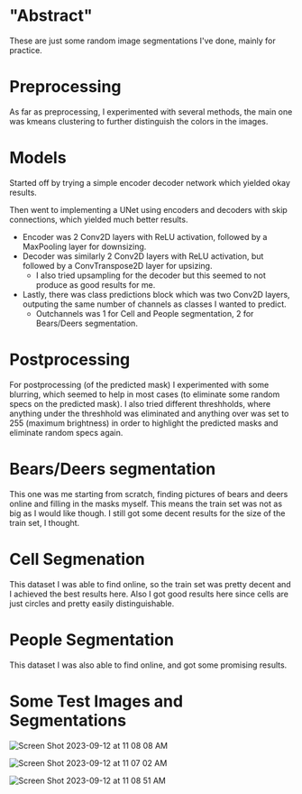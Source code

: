# "Abstract"
These are just some random image segmentations I've done, mainly for practice.

# Preprocessing
As far as preprocessing, I experimented with several methods, the main one was kmeans clustering to further distinguish the colors in the images.

# Models
Started off by trying a simple encoder decoder network which yielded okay results.

Then went to implementing a UNet using encoders and decoders with skip connections, which yielded much better results.
- Encoder was 2 Conv2D layers with ReLU activation, followed by a MaxPooling layer for downsizing.
- Decoder was similarly 2 Conv2D layers with ReLU activation, but followed by a ConvTranspose2D layer for upsizing.
    - I also tried upsampling for the decoder but this seemed to not produce as good results for me.
- Lastly, there was class predictions block which was two Conv2D layers, outputing the same number of channels as classes I wanted to predict.
    - Outchannels was 1 for Cell and People segmentation, 2 for Bears/Deers segmentation.
 
# Postprocessing
For postprocessing (of the predicted mask) I experimented with some blurring, which seemed to help in most cases (to eliminate some random specs on the predicted mask).
I also tried different threshholds, where anything under the threshhold was eliminated and anything over was set to 255 (maximum brightness) in order to highlight the predicted masks and eliminate random specs again. 

# Bears/Deers segmentation
This one was me starting from scratch, finding pictures of bears and deers online and filling in the masks myself. This means the train set was not as big as I would like though. I still got some decent results for the size of the train set, I thought.

# Cell Segmenation
This dataset I was able to find online, so the train set was pretty decent and I achieved the best results here. Also I got good results here since cells are just circles and pretty easily distinguishable.

# People Segmentation
This dataset I was also able to find online, and got some promising results.

# Some Test Images and Segmentations

![Screen Shot 2023-09-12 at 11 08 08 AM](https://github.com/shaanpakala/random_image_segmentations/assets/68576257/53958e0f-b814-4cf6-ad78-1b64ff484b7c)

![Screen Shot 2023-09-12 at 11 07 02 AM](https://github.com/shaanpakala/random_image_segmentations/assets/68576257/645358cd-f45b-4bc3-9717-9d5dafa29f47)

![Screen Shot 2023-09-12 at 11 08 51 AM](https://github.com/shaanpakala/random_image_segmentations/assets/68576257/e590927a-3ebc-4c8b-ad8d-6d5336a8a994)

